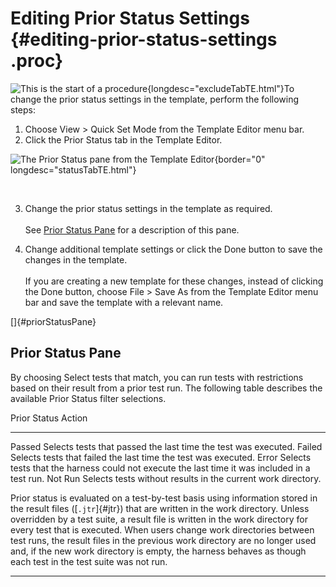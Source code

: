 
# Editing Prior Status Settings {#editing-prior-status-settings .proc}

![This is the start of a procedure](../../images/hg_proc.gif){longdesc="excludeTabTE.html"}To change
the prior status settings in the template, perform the following steps:

1.  Choose View \> Quick Set Mode from the Template Editor menu bar.
2.  Click the Prior Status tab in the Template Editor.

![The Prior Status pane from the Template
Editor](../../images/JT4priorstatusTabConfigEd.gif){border="0" longdesc="statusTabTE.html"}

 

3.  Change the prior status settings in the template as required.\
    \
    See [Prior Status Pane](#priorStatusPane) for a description of this pane.

<!-- -->

4.  Change additional template settings or click the Done button to save the changes in the
    template.\
    \
    If you are creating a new template for these changes, instead of clicking the Done button,
    choose File \> Save As from the Template Editor menu bar and save the template with a relevant
    name.

[]{#priorStatusPane}

## Prior Status Pane

By choosing Select tests that match, you can run tests with restrictions based on their result from
a prior test run. The following table describes the available Prior Status filter selections.

  Prior Status   Action
  -------------- -----------------------------------------------------------------------------------------------
  Passed         Selects tests that passed the last time the test was executed.
  Failed         Selects tests that failed the last time the test was executed.
  Error          Selects tests that the harness could not execute the last time it was included in a test run.
  Not Run        Selects tests without results in the current work directory.

Prior status is evaluated on a test-by-test basis using information stored in the result files
([`.jtr`]{#jtr}) that are written in the work directory. Unless overridden by a test suite, a result
file is written in the work directory for every test that is executed. When users change work
directories between test runs, the result files in the previous work directory are no longer used
and, if the new work directory is empty, the harness behaves as though each test in the test suite
was not run.

----------------------------------------------------------------------------------------------------


